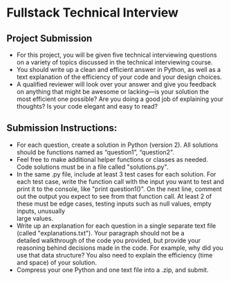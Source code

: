 # Fullstack Technical Interview

## Project Submission

   * For this project, you will be given five technical interviewing questions on a variety of topics discussed in the technical 
     interviewing course. 
   * You should write up a clean and efficient answer in Python, as well as a text explanation of the efficiency of your code and 
     your design choices. 
   * A qualified reviewer will look over your answer and give you feedback on anything that might be awesome or lacking—is your solution 
     the most efficient one possible? Are you doing a good job of explaining your thoughts? Is your code elegant and easy to read?

## Submission Instructions:

  * For each question, create a solution in Python (version 2). All solutions should be functions named as “question1”, “question2". 
  * Feel free to make additional helper functions or classes as needed. Code solutions must be in a file called "solutions.py".
  * In the same .py file, include at least 3 test cases for each solution. For each test case, write the function call with the input you     want to test and print it to the console, like "print question1()". On the next line, comment out the output you expect 
    to see from that function call. At least 2 of these must be edge cases, testing inputs such as null values, empty inputs, unusually  
    large values.
  * Write up an explanation for each question in a single separate text file (called "explanations.txt"). Your paragraph should not be a   
    detailed walkthrough of the code you provided, but provide your reasoning behind decisions made in the code. For example, why did you     use that data structure? You also need to explain the efficiency (time and space) of your solution.
  * Compress your one Python and one text file into a .zip, and submit.
